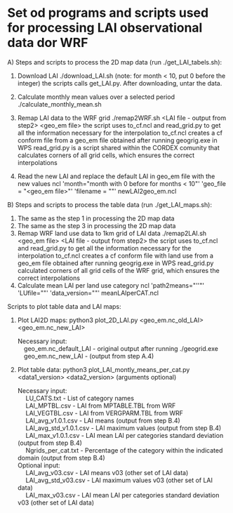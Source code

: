 Set od programs and scripts used for processing LAI observational data dor WRF
=============

A) Steps and scripts to process the 2D map data (run ./get_LAI_tabels.sh):

1. Download LAI
	./download_LAI.sh <year> <month> (note: for month < 10, put 0 before the integer)
	the scripts calls get_LAI.py. After downloading, untar the data.
	
2. Calculate monthly mean values over a selected period
	./calculate_monthly_mean.sh

3. Remap LAI data to the WRF grid
	./remap2WRF.sh <LAI file - output from step2> <geo_em file>
	  the script uses to_cf.ncl and read_grid.py to get all the information necessary for the interpolation
	  to_cf.ncl creates a cf conform file from a geo_em file obtained after running geogrig.exe in WPS
	  read_grid.py is a script shared within the CORDEX comunity that calculates corners of all grid cells, which ensures the correct interpolations

4. Read the new LAI and replace the default LAI in geo_em file with the new values
	ncl 'month="month with 0 before for months < 10"' 'geo_file = "<geo_em file>"' 'filename = "<output from step3>"' newLAI2geo_em.ncl
	
B) Steps and scripts to process the table data (run ./get_LAI_maps.sh):

1. The same as the step 1 in processing the 2D map data
2. The same as the step 3 in processing the 2D map data
3. Remap WRF land use data to 1km grid of LAI data
	./remap2LAI.sh <geo_em file> <LAI file - output from step2>
	the script uses to_cf.ncl and read_grid.py to get all the information necessary for the interpolation
	to_cf.ncl creates a cf conform file with land use from a geo_em file obtained after running geogrig.exe in WPS
	read_grid.py calculated corners of all grid cells of the WRF grid, which ensures the correct interpolations
4. Calculate mean LAI per land use category
 	ncl 'path2means="'<path to output from step2>'"' 'LUfile="<output from step3>"' 'data_version="<version of the LAI data>"' meanLAIperCAT.ncl
	
Scripts to plot table data and LAI maps:
1. Plot  LAI2D maps:
	python3 plot_2D_LAI.py <geo_em.nc_old_LAI> <geo_em.nc_new_LAI>
	
	Necessary input:<br/>
		&emsp;geo_em.nc_default_LAI	- original output after running ./geogrid.exe<br/>
		&emsp;geo_em.nc_new_LAI	- (output from step A.4)<br/>

2. Plot table data:
	python3 plot_LAI_montly_means_per_cat.py <data1_version> <data2_version> (arguments optional)
	
	Necessary input: <br/>
	    &emsp; LU_CATS.txt 		- List of category names <br/>
		&emsp; LAI_MPTBL.csv 		- LAI from MPTABLE.TBL from WRF <br/>
		&emsp; LAI_VEGTBL.csv  	- LAI from VERGPARM.TBL from WRF <br/>
		&emsp; LAI_avg_v1.0.1.csv	- LAI means (output from step B.4) <br/>
		&emsp; LAI_avg_std_v1.0.1.csv	- LAI maximum values (output from step B.4) <br/>
		&emsp; LAI_max_v1.0.1.csv	- LAI mean LAI per categories standard deviation (output from step B.4) <br/>
		&emsp; Ngrids_per_cat.txt	- Percentage of the category within the indicated domain (output from step B.4) <br/>
	Optional input: <br/>
		&emsp; LAI_avg_v03.csv	- LAI means v03 (other set of LAI data) <br/>
		&emsp; LAI_avg_std_v03.csv	- LAI maximum values v03 (other set of LAI data) <br/>
		&emsp; LAI_max_v03.csv	- LAI mean LAI per categories standard deviation v03 (other set of LAI data) <br/>

		

	
